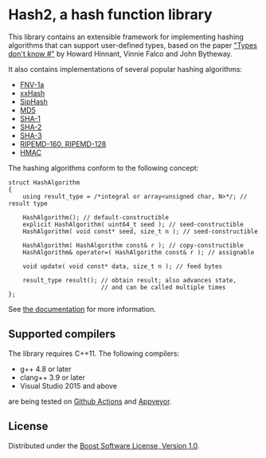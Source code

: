 # Hash2, a hash function library

This library contains an extensible framework for implementing
hashing algorithms that can support user-defined types, based on the paper
["Types don't know #"](http://www.open-std.org/jtc1/sc22/wg21/docs/papers/2014/n3980.html)
by Howard Hinnant, Vinnie Falco and John Bytheway.

It also contains implementations of several popular hashing algorithms:

* [FNV-1a](https://en.wikipedia.org/wiki/Fowler%E2%80%93Noll%E2%80%93Vo_hash_function)
* [xxHash](https://cyan4973.github.io/xxHash/)
* [SipHash](https://en.wikipedia.org/wiki/SipHash)
* [MD5](https://tools.ietf.org/html/rfc1321)
* [SHA-1](https://tools.ietf.org/html/rfc3174)
* [SHA-2](https://tools.ietf.org/html/rfc6234)
* [SHA-3](https://csrc.nist.gov/pubs/fips/202/final)
* [RIPEMD-160, RIPEMD-128](https://homes.esat.kuleuven.be/%7Ebosselae/ripemd160.html)
* [HMAC](https://tools.ietf.org/html/rfc2104)

The hashing algorithms conform to the following concept:

```
struct HashAlgorithm
{
    using result_type = /*integral or array<unsigned char, N>*/; // result type

    HashAlgorithm(); // default-constructible
    explicit HashAlgorithm( uint64_t seed ); // seed-constructible
    HashAlgorithm( void const* seed, size_t n ); // seed-constructible

    HashAlgorithm( HashAlgorithm const& r ); // copy-constructible
    HashAlgorithm& operator=( HashAlgorithm const& r ); // assignable

    void update( void const* data, size_t n ); // feed bytes

    result_type result(); // obtain result; also advances state,
                          // and can be called multiple times
};
```

See [the documentation](https://boost.org/libs/hash2/) for more information.

## Supported compilers

The library requires C++11. The following compilers:

* g++ 4.8 or later
* clang++ 3.9 or later
* Visual Studio 2015 and above

are being tested on [Github Actions](https://github.com/boostorg/hash2/actions/) and [Appveyor](https://ci.appveyor.com/project/pdimov/hash2/).

## License

Distributed under the [Boost Software License, Version 1.0](http://boost.org/LICENSE_1_0.txt).
